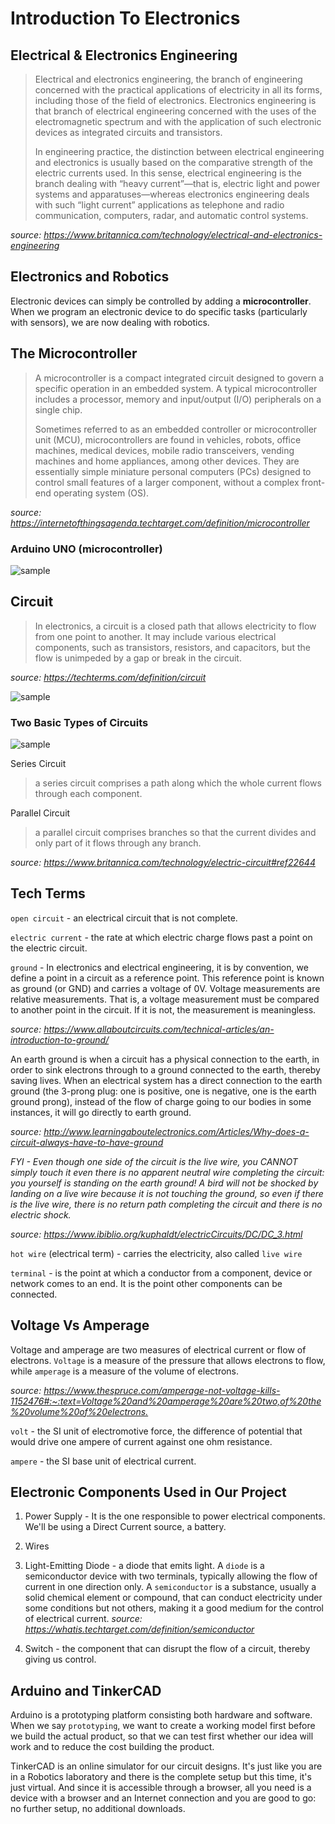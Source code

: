 # Introduction To Electronics 

## Electrical & Electronics Engineering
> Electrical and electronics engineering, the branch of 
engineering concerned with the practical applications of 
electricity in all its forms, including those of the field
of electronics. Electronics engineering is that branch of 
electrical engineering concerned with the uses of the 
electromagnetic spectrum and with the application of such 
electronic devices as integrated circuits and transistors.
>
> In engineering practice, the distinction between electrical 
engineering and electronics is usually based on the comparative 
strength of the electric currents used. In this sense, electrical 
engineering is the branch dealing with “heavy current”—that is, 
electric light and power systems and apparatuses—whereas 
electronics engineering deals with such “light current” applications
as telephone and radio communication, computers, radar, 
and automatic control systems.

*source: <https://www.britannica.com/technology/electrical-and-electronics-engineering>*

## Electronics and Robotics
Electronic devices can simply be controlled by adding a 
**microcontroller**. When we program an electronic device
to do specific tasks (particularly with sensors),
we are now dealing with robotics. 

## The Microcontroller
> A microcontroller is a compact integrated circuit designed 
to govern a specific operation in an embedded system. A typical
microcontroller includes a processor, memory and input/output 
(I/O) peripherals on a single chip.
> 
> Sometimes referred to as an embedded controller or microcontroller 
unit (MCU), microcontrollers are found in vehicles, robots, office 
machines, medical devices, mobile radio transceivers, vending machines 
and home appliances, among other devices. They are essentially simple 
miniature personal computers (PCs) designed to control small features of 
a larger component, without a complex front-end operating system (OS).

*source: <https://internetofthingsagenda.techtarget.com/definition/microcontroller>*

### Arduino UNO (microcontroller)

![sample](https://adrianglasser.com/EnVisionWorkshop/images/topic04_ArduinoUno_anatomy.jpg)

## Circuit
> In electronics, a circuit is a closed path that allows 
electricity to flow from one point to another. It may include various
electrical components, such as transistors, resistors, 
and capacitors, but the flow is unimpeded by a gap or 
break in the circuit.

*source: <https://techterms.com/definition/circuit>*

![sample](https://electricalacademia.com/wp-content/uploads/2018/09/tech-lesson-11-5a-electricity-and-circuits-basic-electrical-circuit-diagram-400x300.jpg)

### Two Basic Types of Circuits
![sample](https://cdn1.byjus.com/wp-content/uploads/2020/06/series-and-parallel-circuit.png)

Series Circuit
> a series circuit comprises a path along which the 
whole current flows through each component. 

Parallel Circuit
> a parallel circuit comprises branches so that the 
current divides and only part of it flows through any branch.

*source: <https://www.britannica.com/technology/electric-circuit#ref22644>*

## Tech Terms
`open circuit` - an electrical circuit that is not complete.

`electric current` -  the rate at which electric 
charge flows past a point on the electric circuit. 

`ground` - In electronics and electrical engineering, it is 
by convention, we define a point in a circuit as a reference
point. This reference point is known as ground (or GND) and
carries a voltage of 0V. Voltage measurements are relative 
measurements. That is, a voltage measurement must be compared
to another point in the circuit. If it is not, 
the measurement is meaningless. 

*source: <https://www.allaboutcircuits.com/technical-articles/an-introduction-to-ground/>*

An earth ground is when a circuit has a physical connection to 
the earth, in order to sink electrons through to a ground 
connected to the earth, thereby saving lives.
When an electrical system has a direct connection to
the earth ground (the 3-prong plug: one is positive,
one is negative, one is the earth ground prong),
instead of the flow of charge going 
to our bodies in some instances, it will go directly to
earth ground. 

*source: <http://www.learningaboutelectronics.com/Articles/Why-does-a-circuit-always-have-to-have-ground>*

*FYI - Even though one side of the circuit is the live wire,
you CANNOT simply touch it even there is no apparent neutral wire
completing the circuit: you yourself is standing 
on the earth ground!
A bird will not be shocked by landing on a live wire because
it is not touching the ground, so even if there is the live
wire, there is no return path completing the circuit
and there is no electric shock.*

*source: <https://www.ibiblio.org/kuphaldt/electricCircuits/DC/DC_3.html>*

`hot wire` (electrical term) - carries the electricity, also called `live wire`

`terminal` - is the point at which a conductor from a component, device or 
network comes to an end. It is the point other components can be connected.

## Voltage Vs Amperage
Voltage and amperage are two measures of electrical 
current or flow of electrons. `Voltage` is a measure of 
the pressure that 
allows electrons to flow, while `amperage` is a measure
of the volume of electrons.

*source: 
<https://www.thespruce.com/amperage-not-voltage-kills-1152476#:~:text=Voltage%20and%20amperage%20are%20two,of%20the%20volume%20of%20electrons.>*

`volt` - the SI unit of electromotive force, the difference of potential that would drive one ampere of current against one ohm resistance.

`ampere` - the SI base unit of electrical current.

## Electronic Components Used in Our Project
1. Power Supply -
It is the one responsible to power electrical
components.
We'll be using a Direct Current source,
a battery.

2. Wires

3. Light-Emitting Diode - a diode that emits
light. A `diode` is a semiconductor device with 
two terminals, typically allowing the flow of current 
in one direction only. A `semiconductor` is a substance,
usually a solid chemical element or compound, that can 
conduct electricity under some conditions but not others, 
making it a good medium for the control of electrical
current.
*source: <https://whatis.techtarget.com/definition/semiconductor>*

4. Switch - the component that can disrupt
the flow of a circuit, thereby giving us control.

## Arduino and TinkerCAD
Arduino is a prototyping platform consisting both
hardware and software. When we say `prototyping`,
we want to create a working model first before
we build the actual product, so that we can test
first whether our idea will work and to reduce the
cost building the product.

TinkerCAD is an online simulator for our circuit
designs. It's just like you are in a Robotics
laboratory and there is the complete setup but
this time, it's just virtual. And since it is
accessible through a browser, all you need is 
a device with a browser and an Internet connection
and you are good to go: no further setup, 
no additional downloads. 
